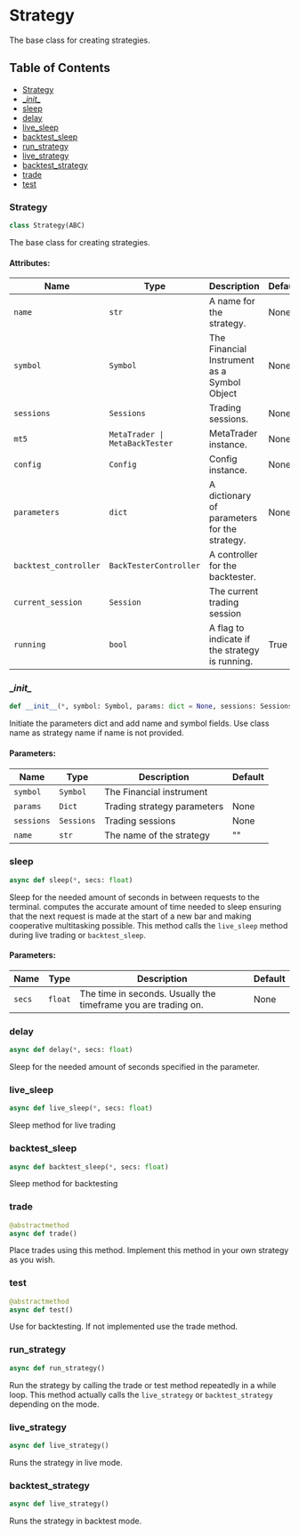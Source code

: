 # Strategy
The base class for creating strategies.

## Table of Contents
- [Strategy](#strategy.strategy)
- [\__init\__](#strategy.__init__)
- [sleep](#strategy.sleep)
- [delay](#strategy.delay)
- [live_sleep](#strategy.live_sleep)
- [backtest_sleep](#strategy.backtest_sleep)
- [run_strategy](#strategy.run_strategy)
- [live_strategy](#strategy.live_strategy)
- [backtest_strategy](#strategy.backtest_strategy)
- [trade](#strategy.trade)
- [test](#strategy.test)


<a id="strategy.strategy"></a>
### Strategy
```python
class Strategy(ABC)
```
The base class for creating strategies.

#### Attributes:
| Name                  | Type                           | Description                                    | Default |
|-----------------------|--------------------------------|------------------------------------------------|---------|
| `name`                | `str`                          | A name for the strategy.                       | None    |
| `symbol`              | `Symbol`                       | The Financial Instrument as a Symbol Object    | None    |
| `sessions`            | `Sessions`                     | Trading sessions.                              | None    |
| `mt5`                 | `MetaTrader \| MetaBackTester` | MetaTrader instance.                           | None    |
| `config`              | `Config`                       | Config instance.                               | None    |
| `parameters`          | `dict`                         | A dictionary of parameters for the strategy.   | None    |
| `backtest_controller` | `BackTesterController`         | A controller for the backtester.               |
| `current_session`     | `Session`                      | The current trading session                    |
| `running`             | `bool`                         | A flag to indicate if the strategy is running. | True    |


<a id="strategy.__init__"></a>
### \__init\__
```python
def __init__(*, symbol: Symbol, params: dict = None, sessions: Sessions, name: str = "")
```
Initiate the parameters dict and add name and symbol fields. Use class name as strategy name if name is not provided.

#### Parameters:
| Name       | Type       | Description                 | Default |
|------------|------------|-----------------------------|---------|
| `symbol`   | `Symbol`   | The Financial instrument    |         |
| `params`   | `Dict`     | Trading strategy parameters | None    |
| `sessions` | `Sessions` | Trading sessions            | None    |
| `name`     | `str`      | The name of the strategy    | ""      |


<a id="strategy.sleep"></a>
### sleep
```python
async def sleep(*, secs: float)
```
Sleep for the needed amount of seconds in between requests to the terminal.
computes the accurate amount of time needed to sleep ensuring that the next request is made at the start of
a new bar and making cooperative multitasking possible.
This method calls the `live_sleep` method during live trading or `backtest_sleep`.

#### Parameters:
| Name   | Type    | Description                                                    | Default |
|--------|---------|----------------------------------------------------------------|---------|
| `secs` | `float` | The time in seconds. Usually the timeframe you are trading on. | None    |


<a id="strategy.delay"></a>
### delay
```python
async def delay(*, secs: float)
```
Sleep for the needed amount of seconds specified in the parameter.


<a id="strategy.live_sleep"></a>
### live_sleep
```python
async def live_sleep(*, secs: float)
```
Sleep method for live trading


<a id="strategy.backtest_sleep"></a>
### backtest_sleep
```python
async def backtest_sleep(*, secs: float)
```
Sleep method for backtesting


<a id="strategy.trade"></a>
### trade
```python
@abstractmethod
async def trade()
```
Place trades using this method.
Implement this method in your own strategy as you wish.


<a id="strategy.test"></a>
### test
```python
@abstractmethod
async def test()
```
Use for backtesting. If not implemented use the trade method.


<a id="strategy.run_strategy"></a>
### run_strategy
```python
async def run_strategy()
```
Run the strategy by calling the trade or test method repeatedly in a while loop.
This method actually calls the `live_strategy` or `backtest_strategy` depending on the mode.


<a id="strategy.live_strategy"></a>
### live_strategy
```python
async def live_strategy()
```
Runs the strategy in live mode.


<a id="strategy.backtest_strategy"></a>
### backtest_strategy
```python
async def live_strategy()
```
Runs the strategy in backtest mode.
